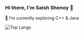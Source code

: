 ### Hi there, I'm Saish Shenoy 👋
<!--
![My github stats](https://github-readme-stats.vercel.app/api?username=saish24&show_icons=true)
-->
🌱 I’m currently exploring C++ & Java 

![Top Langs](https://github-readme-stats.vercel.app/api/top-langs/?username=saish24)
<!--
**saish24/saish24** is a ✨ _special_ ✨ repository because its `README.md` (this file) appears on your GitHub profile.

Here are some ideas to get you started:

- 🔭 I’m currently working on ...
- 🌱 I’m currently learning ...
- 👯 I’m looking to collaborate on ...
- 🤔 I’m looking for help with ...
- 💬 Ask me about ...
- 📫 How to reach me: ...
- 😄 Pronouns: ...
- ⚡ Fun fact: ...
-->
